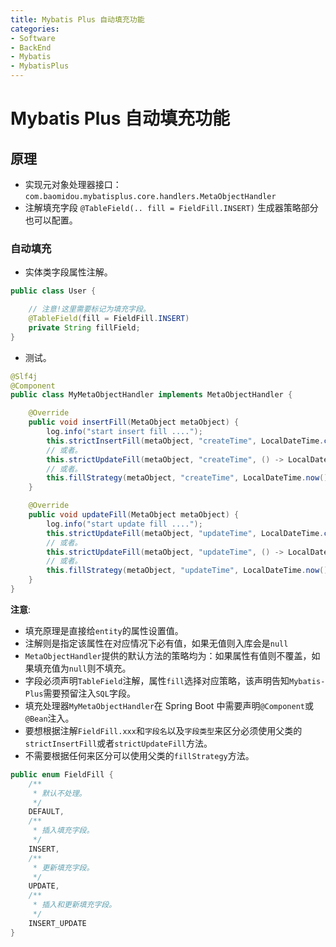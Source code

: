 ```yaml
---
title: Mybatis Plus 自动填充功能
categories:
- Software
- BackEnd
- Mybatis
- MybatisPlus
---
```

# Mybatis Plus 自动填充功能

## 原理

- 实现元对象处理器接口：`com.baomidou.mybatisplus.core.handlers.MetaObjectHandler`
- 注解填充字段 `@TableField(.. fill = FieldFill.INSERT)` 生成器策略部分也可以配置。

### 自动填充

- 实体类字段属性注解。

```java
public class User {

    // 注意!这里需要标记为填充字段。
    @TableField(fill = FieldFill.INSERT)
    private String fillField;
}
```

- 测试。

```java
@Slf4j
@Component
public class MyMetaObjectHandler implements MetaObjectHandler {

    @Override
    public void insertFill(MetaObject metaObject) {
        log.info("start insert fill ....");
        this.strictInsertFill(metaObject, "createTime", LocalDateTime.class, LocalDateTime.now()); // 起始版本 3.3.0(推荐使用)
        // 或者。
        this.strictUpdateFill(metaObject, "createTime", () -> LocalDateTime.now(), LocalDateTime.class); // 起始版本 3.3.3(推荐)
        // 或者。
        this.fillStrategy(metaObject, "createTime", LocalDateTime.now()); // 也可以使用(3.3.0 该方法有bug)
    }

    @Override
    public void updateFill(MetaObject metaObject) {
        log.info("start update fill ....");
        this.strictUpdateFill(metaObject, "updateTime", LocalDateTime.class, LocalDateTime.now()); // 起始版本 3.3.0(推荐)
        // 或者。
        this.strictUpdateFill(metaObject, "updateTime", () -> LocalDateTime.now(), LocalDateTime.class); // 起始版本 3.3.3(推荐)
        // 或者。
        this.fillStrategy(metaObject, "updateTime", LocalDateTime.now()); // 也可以使用(3.3.0 该方法有bug)
    }
}
```

**注意**:

- 填充原理是直接给`entity`的属性设置值。
- 注解则是指定该属性在对应情况下必有值，如果无值则入库会是`null`
- `MetaObjectHandler`提供的默认方法的策略均为：如果属性有值则不覆盖，如果填充值为`null`则不填充。
- 字段必须声明`TableField`注解，属性`fill`选择对应策略，该声明告知`Mybatis-Plus`需要预留注入`SQL`字段。
- 填充处理器`MyMetaObjectHandler`在 Spring Boot 中需要声明`@Component`或`@Bean`注入。
- 要想根据注解`FieldFill.xxx`和`字段名`以及`字段类型`来区分必须使用父类的`strictInsertFill`或者`strictUpdateFill`方法。
- 不需要根据任何来区分可以使用父类的`fillStrategy`方法。

```java
public enum FieldFill {
    /**
     * 默认不处理。
     */
    DEFAULT,
    /**
     * 插入填充字段。
     */
    INSERT,
    /**
     * 更新填充字段。
     */
    UPDATE,
    /**
     * 插入和更新填充字段。
     */
    INSERT_UPDATE
}
```

